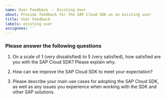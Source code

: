 ```yaml
---
name: User Feedback -- Existing User
about: Provide feedback for the SAP Cloud SDK as an existing user
title: User Feedback
labels: existing user
assignees: ''
---
```


### Please answer the following questions
1. On a scale of 1 (very dissatisfied) to 5 (very satisfied), how satisfied are you with the SAP Cloud SDK? Please explain why.
<!-- Please provide your answer here.-->

2. How can we improve the SAP Cloud SDK to meet your expectation?
<!-- Please provide your answer here.-->

3. Please describe your main use cases for adopting the SAP Cloud SDK, as well as any issues you experience when working with the SDK and other SAP solutions.
<!-- Please provide your answer here.-->
